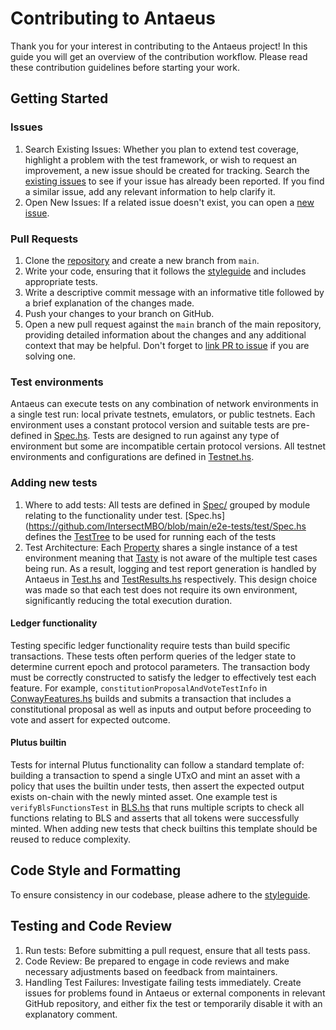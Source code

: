 # Contributing to Antaeus

Thank you for your interest in contributing to the Antaeus project! In this guide you will get an overview of the contribution workflow. Please read these contribution guidelines before starting your work.

## Getting Started
### Issues
1. Search Existing Issues: Whether you plan to extend test coverage, highlight a problem with the test framework, or wish to request an improvement, a new issue should be created for tracking. Search the [existing issues](https://github.com/IntersectMBO/issues) to see if your issue has already been reported. If you find a similar issue, add any relevant information to help clarify it.
2. Open New Issues: If a related issue doesn't exist, you can open a [new issue](https://github.com/IntersectMBO/issues/new).

### Pull Requests
1. Clone the [repository](https://github.com/IntersectMBO) and create a new branch from `main`.
2. Write your code, ensuring that it follows the [styleguide](https://github.com/IntersectMBO/blob/main/STYLEGUIDE.adoc) and includes appropriate tests.
3. Write a descriptive commit message with an informative title followed by a brief explanation of the changes made.
4. Push your changes to your branch on GitHub.
5. Open a new pull request against the `main` branch of the main repository, providing detailed information about the changes and any additional context that may be helpful. Don't forget to [link PR to issue](https://docs.github.com/en/issues/tracking-your-work-with-issues/linking-a-pull-request-to-an-issue) if you are solving one.

### Test environments
Antaeus can execute tests on any combination of network environments in a single test run: local private testnets, emulators, or public testnets. Each environment uses a constant protocol version and suitable tests are pre-defined in [Spec.hs](https://github.com/IntersectMBO/blob/main/e2e-tests/test/Spec.hs). Tests are designed to run against any type of environment but some are incompatible certain protocol versions. All testnet environments and configurations are defined in [Testnet.hs](https://github.com/IntersectMBO/blob/main/e2e-tests/test/Helpers/Testnet.hs).

### Adding new tests
1. Where to add tests: All tests are defined in [Spec/](https://github.com/IntersectMBO/tree/main/e2e-tests/test/Spec) grouped by module relating to the functionality under test. [Spec.hs](https://github.com/IntersectMBO/blob/main/e2e-tests/test/Spec.hs defines the [TestTree](https://hackage.haskell.org/package/tasty-1.5/docs/Test-Tasty.html#t:TestTree) to be used for running each of the tests
2. Test Architecture: Each [Property](https://hackage.haskell.org/package/hedgehog-1.4/docs/Hedgehog.html#t:Property) shares a single instance of a test environment meaning that [Tasty](https://hackage.haskell.org/package/tasty) is not aware of the multiple test cases being run. As a result, logging and test report generation is handled by Antaeus in [Test.hs](https://github.com/IntersectMBO/blob/main/e2e-tests/test/Helpers/Test.hs) and [TestResults.hs](https://github.com/IntersectMBO/blob/main/e2e-tests/test/Helpers/TestResults.hs) respectively. This design choice was made so that each test does not require its own environment, significantly reducing the total execution duration.

#### Ledger functionality
Testing specific ledger functionality require tests than build specific transactions. These tests often perform queries of the ledger state to determine current epoch and protocol parameters. The transaction body must be correctly constructed to satisfy the ledger to effectively test each feature. For example, `constitutionProposalAndVoteTestInfo` in [ConwayFeatures.hs](https://github.com/IntersectMBO/blob/main/e2e-tests/test/Spec/ConwayFeatures.hs) builds and submits a transaction that includes a constitutional proposal as well as inputs and output before proceeding to vote and assert for expected outcome.

#### Plutus builtin
Tests for internal Plutus functionality can follow a standard template of: building a transaction to spend a single UTxO and mint an asset with a policy that uses the builtin under tests, then assert the expected output exists on-chain with the newly minted asset. One example test is `verifyBlsFunctionsTest` in [BLS.hs](https://github.com/IntersectMBO/blob/main/e2e-tests/test/Spec/Builtins/BLS.hs) that runs multiple scripts to check all functions relating to BLS and asserts that all tokens were successfully minted. When adding new tests that check builtins this template should be reused to reduce complexity.

## Code Style and Formatting
To ensure consistency in our codebase, please adhere to the [styleguide](https://github.com/IntersectMBO/blob/main/STYLEGUIDE.adoc).

## Testing and Code Review
1. Run tests: Before submitting a pull request, ensure that all tests pass.
2. Code Review: Be prepared to engage in code reviews and make necessary adjustments based on feedback from maintainers.
3. Handling Test Failures: Investigate failing tests immediately. Create issues for problems found in Antaeus or external components in relevant GitHub repository, and either fix the test or temporarily disable it with an explanatory comment.
